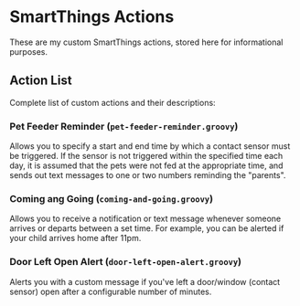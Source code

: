 # SmartThings Actions

These are my custom SmartThings actions, stored here for informational purposes.

## Action List

Complete list of custom actions and their descriptions:

 ### Pet Feeder Reminder (`pet-feeder-reminder.groovy`)
 
 Allows you to specify a start and end time by which a contact sensor must be triggered. If the sensor is not triggered within the specified time each day, it is assumed that the pets were not fed at the appropriate time, and sends out text messages to one or two numbers reminding the "parents".
 
 ### Coming ang Going (`coming-and-going.groovy`)
 
 Allows you to receive a notification or text message whenever someone arrives or departs between a set time. For example, you can be alerted if your child arrives home after 11pm.
 
 ### Door Left Open Alert (`door-left-open-alert.groovy`)
 
 Alerts you with a custom message if you've left a door/window (contact sensor) open after a configurable number of minutes.
